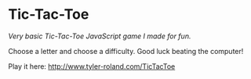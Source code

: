 # Tic-Tac-Toe
*Very basic Tic-Tac-Toe JavaScript game I made for fun.* 

Choose a letter and choose a difficulty. Good luck beating the computer!

Play it here: http://www.tyler-roland.com/TicTacToe
